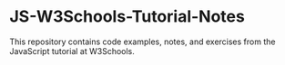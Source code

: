 # JS-W3Schools-Tutorial-Notes
This repository contains code examples, notes, and exercises from the JavaScript tutorial at W3Schools.
